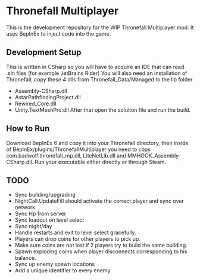 # Thronefall Multiplayer

This is the development repository for the WIP Thronefall Multiplayer mod.
It uses BepInEx to inject code into the game.

## Development Setup

This is written in CSharp so you will have to acquire an IDE that can read .sln files (for example JetBrains Rider)
You will also need an installation of Thronefall, copy these 4 dlls from Thronefall_Data/Managed to the lib folder
 * Assembly-CSharp.dll
 * AstarPathfindingProject.dll
 * Rewired_Core.dll
 * Unity.TextMeshPro.dll
 After that open the solution file and run the build.

## How to Run

Download BepInEx 6 and copy it into your Thronefall directory,
then inside of BepInEx/plugins/ThronefallMultiplayer
you need to copy com.badwolf.thronefall_mp.dll, LiteNetLib.dll and MMHOOK_Assembly-CSharp.dll.
Run your executable either directly or through Steam.

## TODO

* Sync building/upgrading
* NightCall.UpdateFill should activate the correct player and sync over network.
* Sync Hp from server
* Sync loadout on level select
* Sync night/day
* Handle restarts and exit to level select gracefully.
* Players can drop coins for other players to pick up.
* Make sure coins are not lost if 2 players try to build the same building.
* Spawn exploding coins when player disconnects corresponding to his balance.
* Sync up enemy spawn locations
* Add a unique identifier to every enemy
